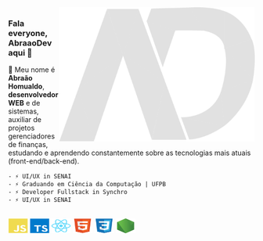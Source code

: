 <img align="right" display="flex" src="./images/logomark.png" width="400" />

### Fala everyone, AbraaoDev aqui 👾

🚀 Meu nome é __Abraão Homualdo__, __desenvolvedor WEB__ e de sistemas, auxiliar de projetos gerenciadores de finanças, estudando e aprendendo
constantemente sobre as tecnologias mais atuais (front-end/back-end).

    
    - ⚡ UI/UX in SENAI
    - ⚡ Graduando em Ciência da Computação | UFPB
    - ⚡ Developer Fullstack in Synchro    
    - ⚡ UI/UX in SENAI
        
    
<div style="display: inline_block"><br>
  <img align="center" alt="JavaScript" height="30" width="40" src="https://raw.githubusercontent.com/devicons/devicon/master/icons/javascript/javascript-plain.svg">
  <img align="center" alt="TypeScript" height="30" width="40" src="https://raw.githubusercontent.com/devicons/devicon/master/icons/typescript/typescript-plain.svg">
  <img align="center" alt="ReactJS" height="30" width="40" src="https://raw.githubusercontent.com/devicons/devicon/master/icons/react/react-original.svg">
  <img align="center" alt="HTML" height="30" width="40" src="https://raw.githubusercontent.com/devicons/devicon/master/icons/html5/html5-original.svg">
  <img align="center" alt="CSS" height="30" width="40" src="https://raw.githubusercontent.com/devicons/devicon/master/icons/css3/css3-original.svg">
  <img align="center" alt="Node" height="30" width="40" src="https://raw.githubusercontent.com/devicons/devicon/master/icons/nodejs/nodejs-original.svg">
</div>
    


    
    
    


